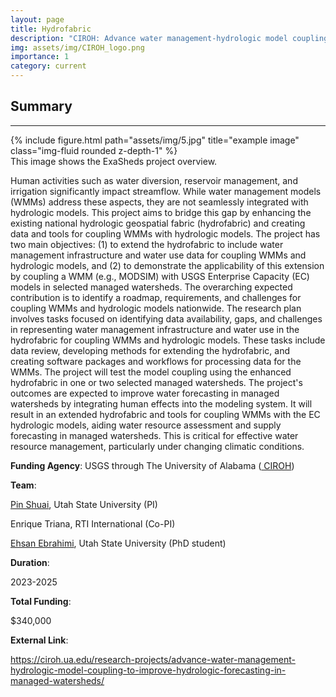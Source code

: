 ```yaml
---
layout: page
title: Hydrofabric
description: "CIROH: Advance water management-hydrologic model coupling to improve hydrologic forecasting in managed watersheds"
img: assets/img/CIROH_logo.png
importance: 1
category: current
---
```


## Summary
---
<div class="row">
    <div class="col-sm mt-3 mt-md-0">
        {% include figure.html path="assets/img/5.jpg" title="example image" class="img-fluid rounded z-depth-1" %}
    </div>
</div>
<div class="caption">
    This image shows the ExaSheds project overview.
</div>


Human activities such as water diversion, reservoir management, and irrigation significantly impact streamflow. While water management models (WMMs) address these aspects, they are not seamlessly integrated with hydrologic models. This project aims to bridge this gap by enhancing the existing national hydrologic geospatial fabric (hydrofabric) and creating data and tools for coupling WMMs with hydrologic models. The project has two main objectives: (1) to extend the hydrofabric to include water management infrastructure and water use data for coupling WMMs and hydrologic models, and (2) to demonstrate the applicability of this extension by coupling a WMM (e.g., MODSIM) with USGS Enterprise Capacity (EC) models in selected managed watersheds. The overarching expected contribution is to identify a roadmap, requirements, and challenges for coupling WMMs and hydrologic models nationwide. The research plan involves tasks focused on identifying data availability, gaps, and challenges in representing water management infrastructure and water use in the hydrofabric for coupling WMMs and hydrologic models. These tasks include data review, developing methods for extending the hydrofabric, and creating software packages and workflows for processing data for the WMMs. The project will test the model coupling using the enhanced hydrofabric in one or two selected managed watersheds. The project's outcomes are expected to improve water forecasting in managed watersheds by integrating human effects into the modeling system. It will result in an extended hydrofabric and tools for coupling WMMs with the EC hydrologic models, aiding water resource assessment and supply forecasting in managed watersheds. This is critical for effective water resource management, particularly under changing climatic conditions.

**Funding Agency**: 
USGS through The University of Alabama (<a href="https://ciroh.ua.edu/"> CIROH</a>)

**Team**: 

[Pin Shuai](/members/Pin_Shuai), Utah State University (PI)

Enrique Triana, RTI International (Co-PI)

[Ehsan Ebrahimi](/members/Ehsan_Ebrahimi), Utah State University (PhD student)

**Duration**: 

2023-2025

**Total Funding**: 

$340,000

**External Link**: 

https://ciroh.ua.edu/research-projects/advance-water-management-hydrologic-model-coupling-to-improve-hydrologic-forecasting-in-managed-watersheds/
